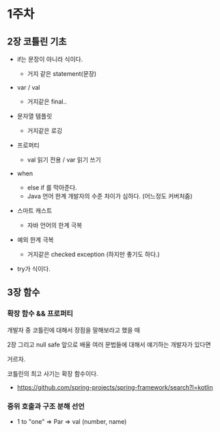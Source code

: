 # 1주차

## 2장 코틀린 기초 

- if는 문장이 아니라 식이다. 
  - 거지 같은 statement(문장)

- var / val 
    - 거지같은 final..
- 문자열 템플릿 
    - 거지같은 로깅
- 프로퍼티 
    - val 읽기 전용 / var 읽기 쓰기 
- when 
    - else if 를 막아준다. 
    - Java 언어 한계  개발자의 수준 차이가 심하다. (어느정도 커버처줌)
    
- 스마트 캐스트
    - 자바 언어의 한계 극복
    
- 예외 한계 극복 
    - 거지같은 checked exception (하지만 좋기도 하다.)

- try가 식이다.         
      
 
 ## 3장 함수 
 
### 확장 함수  && 프로퍼티
 
개발자 중 코틀린에 대해서 장점을 말해보라고 했을 때 

2장 그리고 null safe 앞으로 배울 여러 문법들에 대해서 얘기하는 개발자가 있다면 

거르자. 

코틀린의 최고 사기는 확장 함수이다. 
 
- https://github.com/spring-projects/spring-framework/search?l=kotlin

### 중위 호출과 구조 분해 선언 

- 1 to "one" => Par => val (number, name)